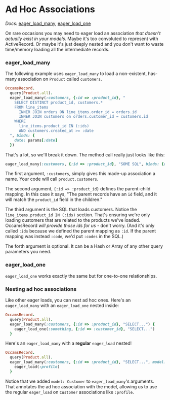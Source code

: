 # Ad Hoc Associations

*Docs:* [eager_load_many](https://www.rubydoc.info/gems/occams-record/OccamsRecord%2FEagerLoaders%2FBuilder:eager_load_many), [eager_load_one](https://www.rubydoc.info/gems/occams-record/OccamsRecord%2FEagerLoaders%2FBuilder:eager_load_one)

On rare occasions you may need to eager load an association *that doesn't actually exist in your models*. Maybe it's too convoluted to represent with ActiveRecord. Or maybe it's just deeply nested and you don't want to waste time/memory loading all the intermediate records.

### eager_load_many

The following example uses `eager_load_many` to load a non-existent, has-many association on `Product` called `customers`.

```ruby
OccamsRecord.
  query(Product.all).
  eager_load_many(:customers, {:id => :product_id}, "
    SELECT DISTINCT product_id, customers.*
    FROM line_items
      INNER JOIN orders ON line_items.order_id = orders.id
      INNER JOIN customers on orders.customer_id = customers.id
    WHERE
      line_items.product_id IN (:ids)
      AND customers.created_at >= :date
  ", binds: {
    date: params[:date]
  })
```

That's a lot, so we'll break it down. The method call really just looks like this:

```ruby
eager_load_many(:customers, {:id => :product_id}, "SOME SQL", binds: {date: some_date})
```

The first argument, `:customers`, simply gives this made-up association a name. Your code will call `product.customers`.

The second argument, `{:id => :product_id}` defines the parent-child mapping. In this case it says, "The parent records have an `id` field, and it will match the `product_id` field in the children."

The third argument is the SQL that loads customers. Notice the `line_items.product_id IN (:ids)` section. That's ensuring we're only loading customers that are related to the products we've loaded. OccamsRecord *will provide those ids for us* - don't worry. (And it's only called `:ids` because we defined the parent mapping as `:id`. If the parent mapping was instead `:code`, we'd put `:codes` in the SQL.)

The forth argument is optional. It can be a Hash or Array of any other query parameters you need.

### eager_load_one

`eager_load_one` works exactly the same but for one-to-one relationships.

### Nesting ad hoc associations

Like other eager loads, you can nest ad hoc ones. Here's an `eager_load_many` with an `eager_load_one` nested inside:

```ruby
OccamsRecord.
  query(Product.all).
  eager_load_many(:customers, {:id => :product_id}, "SELECT...") {
    eager_load_one(:something, {:id => :customer_id}, "SELECT...")
  }
```

Here's an `eager_load_many` with a **regular** `eager_load` nested!

```ruby
OccamsRecord.
  query(Product.all).
  eager_load_many(:customers, {:id => :product_id}, "SELECT...", model: Customer) {
    eager_load(:profile)
  }
```

Notice that we added `model: Customer` to `eager_load_many`'s arguments. That annotates the ad hoc association with the model, allowing us to use the regular `eager_load` on `Customer` associations like `:profile`.
